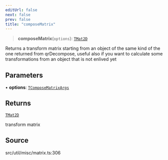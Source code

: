 ```yaml
---
editUrl: false
next: false
prev: false
title: "composeMatrix"
---
```


> **composeMatrix**(`options`): [`TMat2D`](../../../type-aliases/TMat2D.md)

Returns a transform matrix starting from an object of the same kind of
the one returned from qrDecompose, useful also if you want to calculate some
transformations from an object that is not enlived yet

## Parameters

• **options**: [`TComposeMatrixArgs`](../type-aliases/TComposeMatrixArgs.md)

## Returns

[`TMat2D`](../../../type-aliases/TMat2D.md)

transform matrix

## Source

src/util/misc/matrix.ts:306
